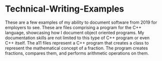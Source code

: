 # Technical-Writing-Examples
These are a few examples of my ability to document software from 2019 for employers to see. These are files comprising a program
for the C++ language, showcasing how I document object oriented programs. My documentation skills are not limited 
to this type of C++ program or even C++ itself. The a11 files represent a C++ program that creates a class to represent the 
mathematical concept of a fraction. The program creates fractions, compares them, and performs arithmetic operations on them.

